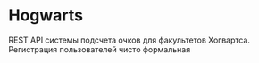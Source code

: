 # Hogwarts
REST API системы подсчета очков для факультетов Хогвартса. Регистрация пользователей чисто формальная

